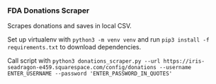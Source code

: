### FDA Donations Scraper

Scrapes donations and saves in local CSV.

Set up virtualenv with `python3 -m venv venv` and run `pip3 install -f requirements.txt` to download dependencies. 

Call script with `python3 donations_scraper.py --url https://iris-seadragon-e459.squarespace.com/config/donations --username ENTER_USERNAME --password 'ENTER_PASSWORD_IN_QUOTES'`